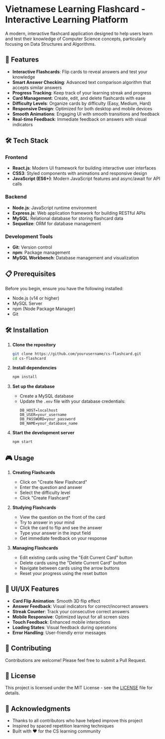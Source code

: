 # Vietnamese Learning Flashcard - Interactive Learning Platform

A modern, interactive flashcard application designed to help users learn and test their knowledge of Computer Science concepts, particularly focusing on Data Structures and Algorithms.

## 🚀 Features

- **Interactive Flashcards**: Flip cards to reveal answers and test your knowledge
- **Smart Answer Checking**: Advanced text comparison algorithm that accepts similar answers
- **Progress Tracking**: Keep track of your learning streak and progress
- **Card Management**: Create, edit, and delete flashcards with ease
- **Difficulty Levels**: Organize cards by difficulty (Easy, Medium, Hard)
- **Responsive Design**: Optimized for both desktop and mobile devices
- **Smooth Animations**: Engaging UI with smooth transitions and feedback
- **Real-time Feedback**: Immediate feedback on answers with visual indicators

## 🛠️ Tech Stack

### Frontend
- **React.js**: Modern UI framework for building interactive user interfaces
- **CSS3**: Styled components with animations and responsive design
- **JavaScript (ES6+)**: Modern JavaScript features and async/await for API calls

### Backend
- **Node.js**: JavaScript runtime environment
- **Express.js**: Web application framework for building RESTful APIs
- **MySQL**: Relational database for storing flashcard data
- **Sequelize**: ORM for database management

### Development Tools
- **Git**: Version control
- **npm**: Package management
- **MySQL Workbench**: Database management and visualization

## 📋 Prerequisites

Before you begin, ensure you have the following installed:
- Node.js (v14 or higher)
- MySQL Server
- npm (Node Package Manager)
- Git

## 🛠️ Installation

1. **Clone the repository**
   ```bash
   git clone https://github.com/yourusername/cs-flashcard.git
   cd cs-flashcard
   ```

2. **Install dependencies**
   ```bash
   npm install
   ```

3. **Set up the database**
   - Create a MySQL database
   - Update the `.env` file with your database credentials:
     ```
     DB_HOST=localhost
     DB_USER=your_username
     DB_PASSWORD=your_password
     DB_NAME=your_database_name
     ```

4. **Start the development server**
   ```bash
   npm start
   ```

## 🎮 Usage

1. **Creating Flashcards**
   - Click on "Create New Flashcard"
   - Enter the question and answer
   - Select the difficulty level
   - Click "Create Flashcard"

2. **Studying Flashcards**
   - View the question on the front of the card
   - Try to answer in your mind
   - Click the card to flip and see the answer
   - Type your answer in the input field
   - Get immediate feedback on your response

3. **Managing Flashcards**
   - Edit existing cards using the "Edit Current Card" button
   - Delete cards using the "Delete Current Card" button
   - Navigate between cards using the arrow buttons
   - Reset your progress using the reset button

## 🎨 UI/UX Features

- **Card Flip Animation**: Smooth 3D flip effect
- **Answer Feedback**: Visual indicators for correct/incorrect answers
- **Streak Counter**: Track your consecutive correct answers
- **Mobile Responsive**: Optimized layout for all screen sizes
- **Touch Feedback**: Enhanced mobile interactions
- **Loading States**: Visual feedback during operations
- **Error Handling**: User-friendly error messages

## 🤝 Contributing

Contributions are welcome! Please feel free to submit a Pull Request.

## 📝 License

This project is licensed under the MIT License - see the [LICENSE](LICENSE) file for details.

## 🙏 Acknowledgments

- Thanks to all contributors who have helped improve this project
- Inspired by spaced repetition learning techniques
- Built with ❤️ for the CS learning community
